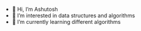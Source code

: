 - 👋 Hi, I’m Ashutosh
- 👀 I’m interested in data structures and algorithms
- 🌱 I’m currently learning different algorithms

<!---
AshutoshAnand0001/AshutoshAnand0001 is a ✨ special ✨ repository because its `README.md` (this file) appears on your GitHub profile.
You can click the Preview link to take a look at your changes.
--->
